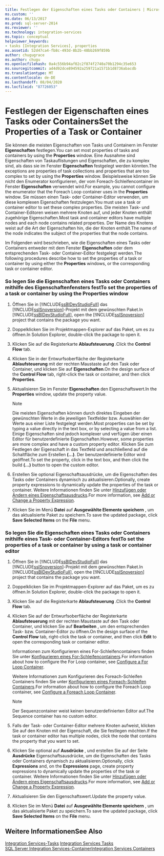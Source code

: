 ```yaml
---
title: Festlegen der Eigenschaften eines Tasks oder Containers | Microsoft-Dokumentation
ms.custom: ''
ms.date: 06/13/2017
ms.prod: sql-server-2014
ms.reviewer: ''
ms.technology: integration-services
ms.topic: conceptual
helpviewer_keywords:
- tasks [Integration Services], properties
ms.assetid: 52d47ca4-fb8c-493d-8b2b-48bb269f859b
author: chugugrace
ms.author: chugu
ms.openlocfilehash: 0a4c556b94af02c2f874f2740a70b1294c35e653
ms.sourcegitcommit: ad4d92dce894592a259721a1571b1d8736abacdb
ms.translationtype: MT
ms.contentlocale: de-DE
ms.lasthandoff: 08/04/2020
ms.locfileid: "87726053"
---
```

# <a name="set-the-properties-of-a-task-or-container"></a><span data-ttu-id="4659e-102">Festlegen der Eigenschaften eines Tasks oder Containers</span><span class="sxs-lookup"><span data-stu-id="4659e-102">Set the Properties of a Task or Container</span></span>
  <span data-ttu-id="4659e-103">Sie können die meisten Eigenschaften von Tasks und Containern im Fenster **Eigenschaften** festlegen.</span><span class="sxs-lookup"><span data-stu-id="4659e-103">You can set most properties of tasks and containers by using the **Properties** window.</span></span> <span data-ttu-id="4659e-104">Eine Ausnahme sind Eigenschaften von Taskauflistungen und Eigenschaften, die zu komplex sind, als dass sie im Fenster **Eigenschaften** festgelegt werden könnten.</span><span class="sxs-lookup"><span data-stu-id="4659e-104">The exceptions are properties of task collections and properties that are too complex to set by using the **Properties** window.</span></span> <span data-ttu-id="4659e-105">Beispielsweise können Sie nicht den Enumerator konfigurieren, der vom Foreach-Schleifencontainer im Fenster **Eigenschaften** verwendet wird.</span><span class="sxs-lookup"><span data-stu-id="4659e-105">For example, you cannot configure the enumerator that the Foreach Loop container uses in the **Properties** window.</span></span> <span data-ttu-id="4659e-106">Sie müssen einen Task- oder Container-Editor verwenden, um diese komplexen Eigenschaften festzulegen.</span><span class="sxs-lookup"><span data-stu-id="4659e-106">You must use a task or container editor to set these complex properties.</span></span> <span data-ttu-id="4659e-107">Die meisten Task- und Container-Editoren weisen mehrere Knoten auf, und jeder Knoten enthält zugehörige Eigenschaften.</span><span class="sxs-lookup"><span data-stu-id="4659e-107">Most task and container editors have multiple nodes and each node contains related properties.</span></span> <span data-ttu-id="4659e-108">Der Name des Knotens weist auf die Art der Eigenschaften hin, die der Knoten enthält.</span><span class="sxs-lookup"><span data-stu-id="4659e-108">The name of the node indicates the subject of the properties that the node contains.</span></span>  
  
 <span data-ttu-id="4659e-109">Im Folgenden wird beschrieben, wie die Eigenschaften eines Tasks oder Containers entweder mit dem Fenster **Eigenschaften** oder dem entsprechenden Task- oder Container-Editor festgelegt werden.</span><span class="sxs-lookup"><span data-stu-id="4659e-109">The following procedures describe how to set the properties of a task or container by using either the **Properties** windows, or the corresponding task or container editor.</span></span>  
  
### <a name="to-set-the-properties-of-a-task-or-container-by-using-the-properties-window"></a><span data-ttu-id="4659e-110">So legen Sie die Eigenschaften eines Tasks oder Containers mithilfe des Eigenschaftenfensters fest</span><span class="sxs-lookup"><span data-stu-id="4659e-110">To set the properties of a task or container by using the Properties window</span></span>  
  
1.  <span data-ttu-id="4659e-111">Öffnen Sie in [!INCLUDE[ssBIDevStudioFull](../includes/ssbidevstudiofull-md.md)] das [!INCLUDE[ssISnoversion](../includes/ssisnoversion-md.md)]-Projekt mit dem gewünschten Paket.</span><span class="sxs-lookup"><span data-stu-id="4659e-111">In [!INCLUDE[ssBIDevStudioFull](../includes/ssbidevstudiofull-md.md)], open the [!INCLUDE[ssISnoversion](../includes/ssisnoversion-md.md)] project that contains the package you want.</span></span>  
  
2.  <span data-ttu-id="4659e-112">Doppelklicken Sie im Projektmappen-Explorer auf das Paket, um es zu öffnen.</span><span class="sxs-lookup"><span data-stu-id="4659e-112">In Solution Explorer, double-click the package to open it.</span></span>  
  
3.  <span data-ttu-id="4659e-113">Klicken Sie auf die Registerkarte **Ablaufsteuerung** .</span><span class="sxs-lookup"><span data-stu-id="4659e-113">Click the **Control Flow** tab.</span></span>  
  
4.  <span data-ttu-id="4659e-114">Klicken Sie in der Entwurfsoberfläche der Registerkarte **Ablaufsteuerung** mit der rechten Maustaste auf den Task oder Container, und klicken Sie auf **Eigenschaften**.</span><span class="sxs-lookup"><span data-stu-id="4659e-114">On the design surface of the **Control Flow** tab, right-click the task or container, and then click **Properties**.</span></span>  
  
5.  <span data-ttu-id="4659e-115">Aktualisieren Sie im Fenster **Eigenschaften** den Eigenschaftswert.</span><span class="sxs-lookup"><span data-stu-id="4659e-115">In the **Properties** window, update the property value.</span></span>  
  
    > [!NOTE]  
    >  <span data-ttu-id="4659e-116">Die meisten Eigenschaften können durch direktes Eingeben der gewünschten Werte in die jeweiligen Textfelder bzw. Auswählen der Werte aus einer Liste festgelegt werden.</span><span class="sxs-lookup"><span data-stu-id="4659e-116">Most properties can be set by typing a value directly in the text box, or by selecting a value from a list.</span></span> <span data-ttu-id="4659e-117">Einige Eigenschaften sind jedoch komplexer und verfügen über einen Editor für benutzerdefinierte Eigenschaften.</span><span class="sxs-lookup"><span data-stu-id="4659e-117">However, some properties are more complex and have a custom property editor.</span></span> <span data-ttu-id="4659e-118">Klicken Sie zum Festlegen der Eigenschaft in das Textfeld und anschließend auf die Schaltfläche zum Erstellen **(...)**. Der benutzerdefinierte Editor wird geöffnet.</span><span class="sxs-lookup"><span data-stu-id="4659e-118">To set the property, click in the text box, and then click the build **(...)** button to open the custom editor.</span></span>  
  
6.  <span data-ttu-id="4659e-119">Erstellen Sie optional Eigenschaftsausdrücke, um die Eigenschaften des Tasks oder Containers dynamisch zu aktualisieren.</span><span class="sxs-lookup"><span data-stu-id="4659e-119">Optionally, create property expressions to dynamically update the properties of the task or container.</span></span> <span data-ttu-id="4659e-120">Weitere Informationen finden Sie unter [Hinzufügen oder Ändern eines Eigenschaftsausdrucks](expressions/add-or-change-a-property-expression.md).</span><span class="sxs-lookup"><span data-stu-id="4659e-120">For more information, see [Add or Change a Property Expression](expressions/add-or-change-a-property-expression.md).</span></span>  
  
7.  <span data-ttu-id="4659e-121">Klicken Sie im Menü **Datei** auf **Ausgewählte Elemente speichern** , um das aktualisierte Paket zu speichern.</span><span class="sxs-lookup"><span data-stu-id="4659e-121">To save the updated package, click **Save Selected Items** on the **File** menu.</span></span>  
  
### <a name="to-set-the-properties-of-a-task-or-container-by-using-a-task-or-container-editor"></a><span data-ttu-id="4659e-122">So legen Sie die Eigenschaften eines Tasks oder Containers mithilfe eines Task- oder Container-Editors fest</span><span class="sxs-lookup"><span data-stu-id="4659e-122">To set the properties of a task or container by using a task or container editor</span></span>  
  
1.  <span data-ttu-id="4659e-123">Öffnen Sie in [!INCLUDE[ssBIDevStudioFull](../includes/ssbidevstudiofull-md.md)] das [!INCLUDE[ssISnoversion](../includes/ssisnoversion-md.md)]-Projekt mit dem gewünschten Paket.</span><span class="sxs-lookup"><span data-stu-id="4659e-123">In [!INCLUDE[ssBIDevStudioFull](../includes/ssbidevstudiofull-md.md)], open the [!INCLUDE[ssISnoversion](../includes/ssisnoversion-md.md)] project that contains the package you want.</span></span>  
  
2.  <span data-ttu-id="4659e-124">Doppelklicken Sie im Projektmappen-Explorer auf das Paket, um es zu öffnen.</span><span class="sxs-lookup"><span data-stu-id="4659e-124">In Solution Explorer, double-click the package to open it.</span></span>  
  
3.  <span data-ttu-id="4659e-125">Klicken Sie auf die Registerkarte **Ablaufsteuerung** .</span><span class="sxs-lookup"><span data-stu-id="4659e-125">Click the **Control Flow** tab.</span></span>  
  
4.  <span data-ttu-id="4659e-126">Klicken Sie auf der Entwurfsoberfläche der Registerkarte **Ablaufsteuerung** mit der rechten Maustaste auf den Task oder Container, und klicken Sie auf **Bearbeiten** , um den entsprechenden Task- bzw. Container-Editor zu öffnen.</span><span class="sxs-lookup"><span data-stu-id="4659e-126">On the design surface of the **Control Flow** tab, right-click the task or container, and then click **Edit** to open the corresponding task or container editor.</span></span>  
  
     <span data-ttu-id="4659e-127">Informationen zum Konfigurieren eines For-Schleifencontainers finden Sie unter [Konfigurieren eines For-Schleifencontainers](control-flow/for-loop-container.md).</span><span class="sxs-lookup"><span data-stu-id="4659e-127">For information about how to configure the For Loop container, see [Configure a For Loop Container](control-flow/for-loop-container.md).</span></span>  
  
     <span data-ttu-id="4659e-128">Weitere Informationen zum Konfigurieren des Foreach-Schleifen Containers finden Sie unter [Konfigurieren eines Foreach-Schleifen Containers](control-flow/foreach-loop-container.md).</span><span class="sxs-lookup"><span data-stu-id="4659e-128">For information about how to configure the Foreach Loop container, see [Configure a Foreach Loop Container](control-flow/foreach-loop-container.md).</span></span>  
  
    > [!NOTE]  
    >  <span data-ttu-id="4659e-129">Der Sequenzcontainer weist keinen benutzerdefinierten Editor auf.</span><span class="sxs-lookup"><span data-stu-id="4659e-129">The Sequence container has no custom editor.</span></span>  
  
5.  <span data-ttu-id="4659e-130">Falls der Task- oder Container-Editor mehrere Knoten aufweist, klicken Sie auf den Knoten mit der Eigenschaft, die Sie festlegen möchten.</span><span class="sxs-lookup"><span data-stu-id="4659e-130">If the task or container editor has multiple nodes, click the node that contains the property that you want to set.</span></span>  
  
6.  <span data-ttu-id="4659e-131">Klicken Sie optional auf **Ausdrücke** , und erstellen Sie auf der Seite **Ausdrücke** Eigenschaftsausdrücke, um die Eigenschaften des Tasks oder Containers dynamisch zu aktualisieren.</span><span class="sxs-lookup"><span data-stu-id="4659e-131">Optionally, click **Expressions** and, on the **Expressions** page, create property expressions to dynamically update the properties of the task or container.</span></span> <span data-ttu-id="4659e-132">Weitere Informationen finden Sie unter [Hinzufügen oder Ändern eines Eigenschaftsausdrucks](expressions/add-or-change-a-property-expression.md).</span><span class="sxs-lookup"><span data-stu-id="4659e-132">For more information, see [Add or Change a Property Expression](expressions/add-or-change-a-property-expression.md).</span></span>  
  
7.  <span data-ttu-id="4659e-133">Aktualisieren Sie den Eigenschaftswert.</span><span class="sxs-lookup"><span data-stu-id="4659e-133">Update the property value.</span></span>  
  
8.  <span data-ttu-id="4659e-134">Klicken Sie im Menü **Datei** auf **Ausgewählte Elemente speichern** , um das aktualisierte Paket zu speichern.</span><span class="sxs-lookup"><span data-stu-id="4659e-134">To save the updated package, click **Save Selected Items** on the **File** menu.</span></span>  
  
## <a name="see-also"></a><span data-ttu-id="4659e-135">Weitere Informationen</span><span class="sxs-lookup"><span data-stu-id="4659e-135">See Also</span></span>  
 <span data-ttu-id="4659e-136">[Integration Services-Tasks](control-flow/integration-services-tasks.md) </span><span class="sxs-lookup"><span data-stu-id="4659e-136">[Integration Services Tasks](control-flow/integration-services-tasks.md) </span></span>  
 [<span data-ttu-id="4659e-137">SQL Server Integration Services-Container</span><span class="sxs-lookup"><span data-stu-id="4659e-137">Integration Services Containers</span></span>](control-flow/integration-services-containers.md)  
  
  
